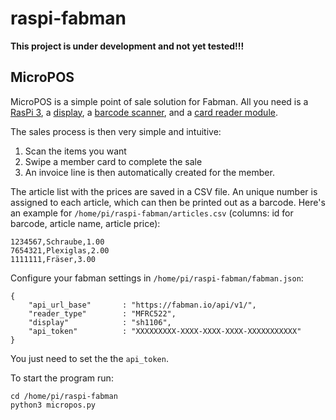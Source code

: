 # raspi-fabman

**This project is under development and not yet tested!!!**

## MicroPOS

MicroPOS is a simple point of sale solution for Fabman. All you need is a [RasPi 3](https://www.amazon.de/UCreate-Raspberry-Pi-Desktop-Starter/dp/B07BNPZVR7), a [display](https://www.amazon.de/AZDelivery-Display-Arduino-Raspberry-Gratis/dp/B078J78R45), a [barcode scanner](https://www.amazon.de/NETUM-Barcodescanner-Bar-code-USB-Kabel-USB-Anschluss/dp/B01M73VPXI), and a [card reader module](https://www.amazon.de/RFID-Arduino-deutscher-Anleitung-RFID-Schl%C3%BCsselanh%C3%A4nger/dp/B00L6Z14T4).

The sales process is then very simple and intuitive:
1. Scan the items you want
2. Swipe a member card to complete the sale
3. An invoice line is then automatically created for the member.

The article list with the prices are saved in a CSV file. An unique number is assigned to each article, which can then be printed out as a barcode. Here's an example for `/home/pi/raspi-fabman/articles.csv` (columns: id for barcode, article name, article price):
```
1234567,Schraube,1.00
7654321,Plexiglas,2.00
1111111,Fräser,3.00
```

Configure your fabman settings in `/home/pi/raspi-fabman/fabman.json`:
```
{
	"api_url_base"       : "https://fabman.io/api/v1/",
	"reader_type"        : "MFRC522",
	"display"            : "sh1106",
	"api_token"          : "XXXXXXXXX-XXXX-XXXX-XXXX-XXXXXXXXXXX"
}
```
You just need to set the the `api_token`.

To start the program run:
```
cd /home/pi/raspi-fabman
python3 micropos.py
```
